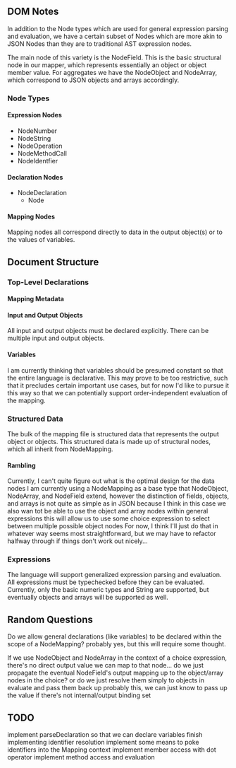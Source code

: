 
## DOM Notes

In addition to the Node types which are used for general expression parsing and evaluation, 
we have a certain subset of Nodes which are more akin to JSON Nodes than they are to traditional AST expression nodes.

The main node of this variety is the NodeField. 
This is the basic structural node in our mapper, which represents essentially an object or object member value.
For aggregates we have the NodeObject and NodeArray, which correspond to JSON objects and arrays accordingly.


### Node Types

#### Expression Nodes
- NodeNumber
- NodeString
- NodeOperation
- NodeMethodCall
- NodeIdentfier

#### Declaration Nodes
- NodeDeclaration
  - Node
    
#### Mapping Nodes
Mapping nodes all correspond directly to data in the output object(s) or to the values of variables.

## Document Structure

### Top-Level Declarations

#### Mapping Metadata


#### Input and Output Objects
All input and output objects must be declared explicitly. 
There can be multiple input and output objects.

#### Variables 
I am currently thinking that variables should be presumed constant so that the entire language is declarative. 
This may prove to be too restrictive, such that it precludes certain important use cases, 
but for now I'd like to pursue it this way so that we can potentially support order-independent evaluation of the mapping.

### Structured Data
The bulk of the mapping file is structured data that represents the output object or objects.
This structured data is made up of structural nodes, which all inherit from NodeMapping.

#### Rambling
Currently, I can't quite figure out what is the optimal design for the data nodes
I am currently using a NodeMapping as a base type that NodeObject, NodeArray, and NodeField extend,
however the distinction of fields, objects, and arrays is not quite as simple as in JSON
because I think in this case we also wan tot be able to use the object and array nodes within general expressions
this will allow us to use some choice expression to select between multiple possible object nodes
For now, I think I'll just do that in whatever way seems most straightforward, 
but we may have to refactor halfway through if things don't work out nicely...

### Expressions
The language will support generalized expression parsing and evaluation.
All expressions must be typechecked before they can be evaluated.
Currently, only the basic numeric types and String are supported, but eventually objects and arrays will be supported as well.




## Random Questions

Do we allow general declarations (like variables) to be declared within the scope of a NodeMapping?
    probably yes, but this will require some thought.

If we use NodeObject and NodeArray in the context of a choice expression, there's no direct output value we can map to that node...
    do we just propagate the eventual NodeField's output mapping up to the object/array nodes in the choice?
    or do we just resolve them simply to objects in evaluate and pass them back up
        probably this, we can just know to pass up the value if there's not internal/output binding set 

## TODO

implement parseDeclaration so that we can declare variables
finish implementing identifier resolution
implement some means to poke identifiers into the Mapping context
implement member access with dot operator
implement method access and evaluation

